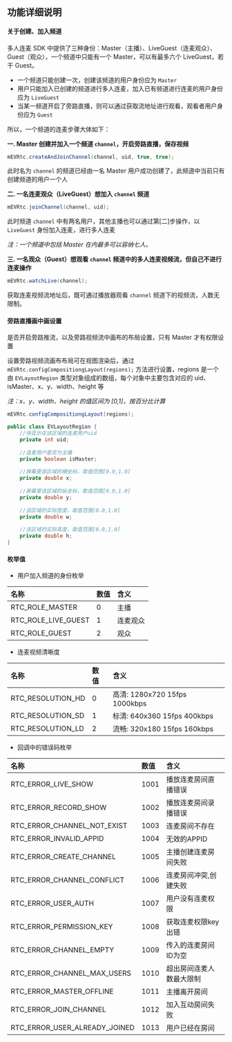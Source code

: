 ## 功能详细说明

#### 关于创建、加入频道

多人连麦 SDK 中提供了三种身份：Master（主播）、LiveGuest（连麦观众）、Guest（观众），一个频道中只能有一个 Master，可以有最多六个 LiveGuest，若干 Guest。

* 一个频道只能创建一次，创建该频道的用户身份应为 `Master`
* 用户只能加入已创建的频道进行多人连麦，加入已有频道进行连麦的用户身份应为 `LiveGuest`
* 当某一频道开启了旁路直播，则可以通过获取流地址进行观看，观看者用户身份应为 `Guest`

所以，一个频道的连麦步骤大体如下：

**一. Master 创建并加入一个频道 `channel`，开启旁路直播，保存视频**

```java
mEVRtc.createAndJoinChannel(channel, uid, true, true);
```

此时名为 `channel` 的频道已经由一名 Master 用户成功创建了，此频道中当前只有创建频道的用户一个人

**二. 一名连麦观众（LiveGuest）想加入 `channel` 频道**

```java
mEVRtc.joinChannel(channel, uid);
```

此时频道 `channel` 中有两名用户，其他主播也可以通过第[二]步操作，以 `LiveGuest` 身份加入连麦，进行多人连麦

*注：一个频道中包括 Master 在内最多可以容纳七人。*

**三. 一名观众（Guest）想观看 `channel` 频道中的多人连麦视频流，但自己不进行连麦操作**

```java
mEVRtc.watchLive(channel);
```

获取连麦视频流地址后，既可通过播放器观看 `channel` 频道下的视频流，人数无限制。

#### 旁路直播画中画设置

是否开启旁路推流，以及旁路视频流中画布的布局设置，只有 Master 才有权限设置

设置旁路视频流画布布局可在视图渲染后，通过 `mEVRtc.configCompositiongLayout(regions);` 方法进行设置，regions 是一个由 `EVLayoutRegion` 类型对象组成的数组，每个对象中主要包含对应的 uid、isMaster、x、y、width、height 等

*注：x、y、width、height 的值区间为 [0,1]，按百分比计算*

```java
mEVRtc.configCompositiongLayout(regions);

public class EVLayoutRegion {
    //待显示在该区域的连麦用户uid
    private int uid;
    
    //连麦用户是否为主播
    private boolean isMaster;
    
    //屏幕里该区域的横坐标，取值范围[0.0,1.0]
    private double x;
    
    //屏幕里该区域的纵坐标，取值范围[0.0,1.0]
    private double y;
    
    //该区域的实际宽度，取值范围[0.0,1.0]
    private double w;
    
    //该区域的实际高度，取值范围[0.0,1.0]
    private double h;
}
```

#### 枚举值

* 用户加入频道的身份枚举

| 名称 | 数值 | 含义 |
| :-- | :-- | :-- |
|RTC_ROLE_MASTER|0|主播|
|RTC_ROLE_LIVE_GUEST|1|连麦观众|
|RTC_ROLE_GUEST|2|观众|

* 连麦视频清晰度

| 名称 | 数值 | 含义 |
| :-- | :-- | :-- |
|RTC_RESOLUTION_HD|0|高清: 1280x720 15fps 1000kbps|
|RTC_RESOLUTION_SD|1|标清: 640x360 15fps 400kbps|
|RTC_RESOLUTION_LD|2|流畅: 320x180 15fps 160kbps|

* 回调中的错误码枚举 

| 名称 | 数值 | 含义 |
| :-- | :-- | :-- |
|RTC_ERROR_LIVE_SHOW|1001|播放连麦房间直播错误|
|RTC_ERROR_RECORD_SHOW|1002|播放连麦房间录播错误|
|RTC_ERROR_CHANNEL_NOT_EXIST|1003|连麦房间不存在|
|RTC_ERROR_INVALID_APPID|1004|无效的APPID |
|RTC_ERROR_CREATE_CHANNEL|1005|主播创建连麦房间失败|
|RTC_ERROR_CHANNEL_CONFLICT|1006|连麦房间冲突,创建失败|
|RTC_ERROR_USER_AUTH|1007|用户没有连麦权限|
|RTC_ERROR_PERMISSION_KEY|1008|获取连麦权限key出错|
|RTC_ERROR_CHANNEL_EMPTY|1009|传入的连麦房间ID为空|
|RTC_ERROR_CHANNEL_MAX_USERS|1010|超出房间连麦人数最大限制|
|RTC_ERROR_MASTER_OFFLINE|1011|主播离开房间|
|RTC_ERROR_JOIN_CHANNEL|1012|加入互动房间失败|
|RTC_ERROR_USER_ALREADY_JOINED|1013|用户已经在房间|


